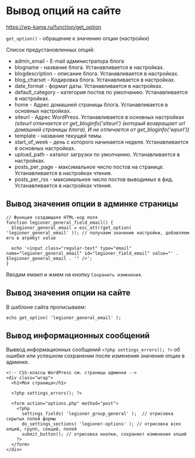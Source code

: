 # Вывод опций на сайте
https://wp-kama.ru/function/get_option

`get_option()` - обращение к значению опции (настройки)

Список предустановленных опций:
- admin_email - E-mail администратора блога
- blogname - название блога. Устанавливается в настройках.
- blogdescription - описание блога. Устанавливается в настройках.
- blog_charset - Кодировка блога. Устанавливается в настройках.
- date_format - формат даты. Устанавливается в настройках.
- default_category - категория постов по умолчанию. Устанавливается в настройках.
- home - Адрес домашней страницы блога. Устанавливается в основных настройках.
- siteurl - Адрес WordPress. Устанавливается в основных настройках *(siteurl отличается от get_bloginfo('siteurl') (который возвращает url домашней страницы блога). И не отличается от get_bloginfo('wpurl'))*
- template - название текущей темы.
- start_of_week - день с которого начинается неделя. Устанавливается в основных настройках.
- upload_path - каталог загрузки по умолчанию. Устанавливается в настройках.
- posts_per_page - максимальное число постов на странице. Устанавливается в настройках чтения.
- posts_per_rss - максимальное число постов выводимых в фид. Устанавливается в настройках чтения.

## Вывод значения опции в админке страницы

    // Функция создающаяя HTML-код поля
    function legioner_general_field_email() {
      $legioner_general_email = esc_attr(get_option( 'legioner_general_email' )); // получаем значение настройки, добавляем его в атрибут value

      echo '<input class="regular-text" type="email" name="legioner_general_email" id="legioner_field_email" value="' . $legioner_general_email . '" />';
    }

Вводим емаил и жмем на кнопку `Сохранить изменения`.

## Вывод значения опции на сайте
В шаблоне сайта прописываем:

    echo get_option( 'legioner_general_email' );

## Вывод информационных сообщений
Выввод информационных сообщений `<?php settings_errors(); ?>` об ошибке или успешном сохранении после изменения значения опции в админке.

    <!-- CSS-классы WordPress см. страницы админки -->
    <div class="wrap">
      <h1>Моя страница</h1>

      <?php settings_errors(); ?>

      <form action="options.php" method="post">
        <?php
          settings_fields( 'legioner_group_general' );  // отрисовка скрытых полей формы
          do_settings_sections( 'legioner-options' ); // отрисовка всех опций, групп, секций, полей
          submit_button(); // отрисовка кнопки, сохраняет изменения опций
        ?>
      </form>
    </div>
